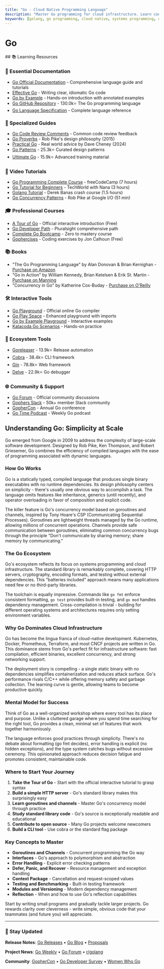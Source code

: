```yaml
---
title: "Go - Cloud Native Programming Language"
description: "Master Go programming for cloud infrastructure. Learn concurrency, systems programming, and CLI tools. Top language for platform engineering interviews."
keywords: [golang, go programming, cloud native, systems programming, concurrency, kubernetes, docker, platform engineering, devops tools, infrastructure programming, goroutines, microservices]
---
```


# Go

<GitHubButtons />
## 📚 Learning Resources

### 📖 Essential Documentation
- [Go Official Documentation](https://golang.org/doc/) - Comprehensive language guide and tutorials
- [Effective Go](https://golang.org/doc/effective_go) - Writing clear, idiomatic Go code
- [Go by Example](https://gobyexample.com/) - Hands-on introduction with annotated examples
- [Go GitHub Repository](https://github.com/golang/go) - 130.0k⭐ The Go programming language
- [Go Language Specification](https://golang.org/ref/spec) - Complete language reference

### 📝 Specialized Guides
- [Go Code Review Comments](https://github.com/golang/go/wiki/CodeReviewComments) - Common code review feedback
- [Go Proverbs](https://go-proverbs.github.io/) - Rob Pike's design philosophy (2015)
- [Practical Go](https://dave.cheney.net/practical-go) - Real world advice by Dave Cheney (2024)
- [Go Patterns](https://github.com/tmrts/go-patterns) - 25.3k⭐ Curated design patterns
- [Ultimate Go](https://github.com/ardanlabs/gotraining) - 15.9k⭐ Advanced training material

### 🎥 Video Tutorials
- [Go Programming Complete Course](https://www.youtube.com/watch?v=YS4e4q9oBaU) - freeCodeCamp (7 hours)
- [Go Tutorial for Beginners](https://www.youtube.com/watch?v=yyUHQIec83I) - TechWorld with Nana (3 hours)
- [Golang Tutorial](https://www.youtube.com/watch?v=CF9S4QZuV30) - Derek Banas crash course (1.5 hours)
- [Go Concurrency Patterns](https://www.youtube.com/watch?v=f6kdp27TYZs) - Rob Pike at Google I/O (51 min)

### 🎓 Professional Courses
- [A Tour of Go](https://tour.golang.org/) - Official interactive introduction (Free)
- [Go Developer Path](https://www.pluralsight.com/paths/go-core-language) - Pluralsight comprehensive path
- [Complete Go Bootcamp](https://www.udemy.com/course/learn-go-the-complete-bootcamp-course-golang/) - Zero to mastery course
- [Gophercises](https://gophercises.com/) - Coding exercises by Jon Calhoun (Free)

### 📚 Books
- "The Go Programming Language" by Alan Donovan & Brian Kernighan - [Purchase on Amazon](https://www.amazon.com/dp/0134190440)
- "Go in Action" by William Kennedy, Brian Ketelsen & Erik St. Martin - [Purchase on Manning](https://www.manning.com/books/go-in-action)
- "Concurrency in Go" by Katherine Cox-Buday - [Purchase on O'Reilly](https://www.oreilly.com/library/view/concurrency-in-go/9781491941294/)

### 🛠️ Interactive Tools
- [Go Playground](https://play.golang.org/) - Official online Go compiler
- [Go Play Space](https://goplay.space/) - Enhanced playground with imports
- [Go by Example Playground](https://gobyexample.com/) - Interactive examples
- [Katacoda Go Scenarios](https://www.katacoda.com/courses/golang) - Hands-on practice

### 🚀 Ecosystem Tools
- [Goreleaser](https://github.com/goreleaser/goreleaser) - 13.9k⭐ Release automation
- [Cobra](https://github.com/spf13/cobra) - 38.4k⭐ CLI framework
- [Gin](https://github.com/gin-gonic/gin) - 78.8k⭐ Web framework
- [Delve](https://github.com/go-delve/delve) - 22.9k⭐ Go debugger

### 🌐 Community & Support
- [Go Forum](https://forum.golangbridge.org/) - Official community discussions
- [Gophers Slack](https://invite.slack.golangbridge.org/) - 50k+ member Slack community
- [GopherCon](https://www.gophercon.com/) - Annual Go conference
- [Go Time Podcast](https://changelog.com/gotime) - Weekly Go podcast

## Understanding Go: Simplicity at Scale

Go emerged from Google in 2009 to address the complexity of large-scale software development. Designed by Rob Pike, Ken Thompson, and Robert Griesemer, Go combines the efficiency of compiled languages with the ease of programming associated with dynamic languages.

### How Go Works

Go is a statically typed, compiled language that produces single binary executables with no runtime dependencies. Its design philosophy centers on simplicity - there's usually one obvious way to accomplish a task. The language omits features like inheritance, generics (until recently), and operator overloading in favor of composition and explicit code.

The killer feature is Go's concurrency model based on goroutines and channels, inspired by Tony Hoare's CSP (Communicating Sequential Processes). Goroutines are lightweight threads managed by the Go runtime, allowing millions of concurrent operations. Channels provide safe communication between goroutines, eliminating common concurrency bugs through the principle "Don't communicate by sharing memory; share memory by communicating."

### The Go Ecosystem

Go's ecosystem reflects its focus on systems programming and cloud infrastructure. The standard library is remarkably complete, covering HTTP servers, cryptography, encoding formats, and testing without external dependencies. This "batteries included" approach means many applications need few or no third-party libraries.

The toolchain is equally impressive. Commands like `go fmt` enforce consistent formatting, `go test` provides built-in testing, and `go mod` handles dependency management. Cross-compilation is trivial - building for different operating systems and architectures requires only setting environment variables.

### Why Go Dominates Cloud Infrastructure

Go has become the lingua franca of cloud-native development. Kubernetes, Docker, Prometheus, Terraform, and most CNCF projects are written in Go. This dominance stems from Go's perfect fit for infrastructure software: fast compilation, efficient binaries, excellent concurrency, and strong networking support.

The deployment story is compelling - a single static binary with no dependencies simplifies containerization and reduces attack surface. Go's performance rivals C/C++ while offering memory safety and garbage collection. The learning curve is gentle, allowing teams to become productive quickly.

### Mental Model for Success

Think of Go as a well-organized workshop where every tool has its place and purpose. Unlike a cluttered garage where you spend time searching for the right tool, Go provides a clean, minimal set of features that work together harmoniously.

The language enforces good practices through simplicity. There's no debate about formatting (go fmt decides), error handling is explicit (no hidden exceptions), and the type system catches bugs without excessive ceremony. This opinionated approach reduces decision fatigue and promotes consistent, maintainable code.

### Where to Start Your Journey

1. **Take the Tour of Go** - Start with the official interactive tutorial to grasp syntax
2. **Build a simple HTTP server** - Go's standard library makes this surprisingly easy
3. **Learn goroutines and channels** - Master Go's concurrency model through practice
4. **Study standard library code** - Go's source is exceptionally readable and educational
5. **Contribute to open source** - Many Go projects welcome newcomers
6. **Build a CLI tool** - Use cobra or the standard flag package

### Key Concepts to Master

- **Goroutines and Channels** - Concurrent programming the Go way
- **Interfaces** - Go's approach to polymorphism and abstraction
- **Error Handling** - Explicit error checking patterns
- **Defer, Panic, and Recover** - Resource management and exception handling
- **Context Package** - Cancellation and request-scoped values
- **Testing and Benchmarking** - Built-in testing framework
- **Modules and Versioning** - Modern dependency management
- **Reflection** - When and how to use Go's reflection capabilities

Start by writing small programs and gradually tackle larger projects. Go rewards clarity over cleverness - write simple, obvious code that your teammates (and future you) will appreciate.

---

### 📡 Stay Updated

**Release Notes**: [Go Releases](https://golang.org/doc/devel/release.html) • [Go Blog](https://blog.golang.org/) • [Proposals](https://github.com/golang/go/issues?q=is%3Aissue+label%3AProposal)

**Project News**: [Go Weekly](https://golangweekly.com/) • [Go Forum](https://forum.golangbridge.org/) • [r/golang](https://www.reddit.com/r/golang/)

**Community**: [GopherCon](https://www.gophercon.com/) • [Go Developer Survey](https://blog.golang.org/survey) • [Women Who Go](https://www.womenwhogo.org/)